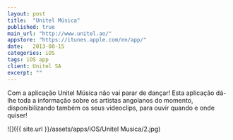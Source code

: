 ```yaml
---
layout: post
title:  "Unitel Música"
published: true
main_url: "http://www.unitel.ao/"
appstore: "https://itunes.apple.com/en/app/"
date:   2013-08-15
categories: iOS
tags: iOS app
client: Unitel SA
excerpt: ""
---
```


Com a aplicação Unitel Música não vai parar de dançar! Esta aplicação dá-lhe toda a informação sobre os artistas angolanos do momento, disponibilizando também os seus videoclips, para ouvir quando e onde quiser!


![]({{ site.url }}/assets/apps/iOS/Unitel Musica/2.jpg)